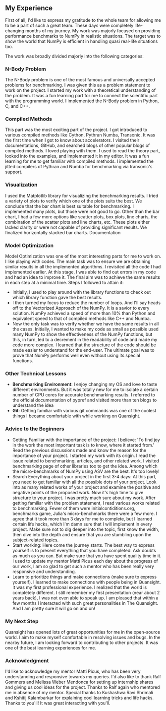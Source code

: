 ## My Experience
First of all, I'd like to express my gratitude to the whole team for allowing me to be a part of such a great team. These days were completely life-changing months of my journey. My work was majorly focused on providing performance benchmarks to NumPy in realistic situations. The target was to show the world that NumPy is efficient in handling quasi real-life situations too.

The work was broadly divided majorly into the following categories:
### N-Body Problem
The N-Body problem is one of the most famous and universally accepted problems for benchmarking.
I was given this as a problem statement to work on the project. I started my work with a theoretical understanding of the problem. It was a fun learning part for me to connect the scientific part with the programming world. I implemented the N-Body problem in Python, C, and C++.

### Compiled Methods
This part was the most exciting part of the project. I got introduced to various compiled methods like Cython, Pythran Numba, Transonic. It was the first time when I got to know about accelerators. I visited their documentations, GitHub, and searched blogs of other popular blogs of compiled methods. I loved playing with them. I used to read the theory part, looked into the examples, and implemented it in my editor. It was a fun learning for me to get familiar with compiled methods. I implemented the jitted compilers of Pythran and Numba for benchmarking via transonic's support.

### Visualization
I used the Matplotlib library for visualizing the benchmarking results. I tried a variety of plots to verify which one of the plots suits the best. We conclude that the bar chart is best suitable for benchmarking. I implemented many plots, but those were not good to go. Other than the bar chart, I had a few more options like scatter plots, box plots, line charts, the combination of the scatter plots and line charts, etc. These plots either lacked clarity or were not capable of providing significant results. We finalized horizontally stacked bar charts.
Documentation

### Model Optimization
Model Optimization was one of the most interesting parts for me to work on. I like playing with codes. The main task was to ensure we are obtaining similar results in all the implemented algorithms. I revisited all the code I had implemented earlier. At this stage, I was able to find out errors in my code and had an idea to improve it. The final aim was to achieve the same results in each step at a minimal time. Steps I followed to attain it:
- Initially, I used to play around with the library functions to check out which library function gave the best results.
- I then turned my focus to reduce the number of loops. And I'll say heads off to the Vectorized Approach of the NumPy. It is a savior to every solution. NumPy achieved a speed of more than 10% than Python and equivalent speed to that of compiled methods like C++ and Numba.
- Now the only task was to verify whether we have the same results in all the cases. Initially, I wanted to make my code as small as possible used many NumPy to show the effectiveness of the NumPy functions, but this, in turn, led to a decrement in the readability of code and made my code more complex. I learned that the structure of the code should be made easier to understand for the end-user. The ultimate goal was to prove that NumPy performs well even without using its special functions.

### Other Technical Lessons
- **Benchmarking Environment**: I enjoy changing my OS and love to taste different environments. But it was totally new for me to isolate a certain number of CPU cores for accurate benchmarking results. I referred to the official documentation of pypref and visited more than ten blogs to understand the idea
- **Git**: Getting familiar with various git commands was one of the coolest things I became comfortable with while working on Quansight.

### Advice to the Beginners
- Getting Familiar with the importance of the project: I believe: 'To find joy in the work the most important task is to know, where it started from.' Read the previous discussions made and know the reason for the importance of your project. I started my work with its origin. I read the issue related to benchmarking, articles, and other related work. I visited benchmarking page of other libraries too to get the idea. Among which the micro-benchmarks of NumPy using ASV are the best. It's too lovely!
- Search Everything about your project in the first 3-4 days: At this part, you need to get familiar with all the possible dots of your project. Look into as many related works of your project and examine the positive and negative points of the proposed work. Now it's high time to give structure to your project. I was pretty much sure about my work. After getting familiar with the problem statement, I read various works related to benchmarking. Fewer of them were initialcontiditions.org, benchmarks game, Julia's micro-benchmarks there were a few more. I agree that it took more than 3 days for me to complete, but I learned certain life hacks, which I'm damn sure that I will implement in every project. Make sure not to dig deeper into the topic, first know the width, then dive into the depth and ensure that you are stumbling upon the subject-related topics.
- Start working: Here come the journey starts. The best way to express yourself is to present everything that you have completed. Ask doubts as much as you can. But make sure that you have spent quality time in it. I used to update my mentor Matti Picus each day about the progress of our work, I am so glad to get such a mentor who has been really very responsive and understanding.
- Learn to prioritize things and make connections (make sure to express yourself). I learned to make connections with people being in Quansight. It was my first professional experience. I realized that the world is completely different. I still remember my first presentation (near about 2 years back), I was not even able to speak up. I am pleased that within a few months I interacted with such great personalities in The Quansight. And I am pretty sure it will go on and on!

### My Next Step
Quansight has opened lots of great opportunities for me in the open-source world. I aim to make myself comfortable in resolving issues and bugs. In the nearby future, I am looking forward to contributing to other projects. It was one of the best learning experiences for me. 

### Acknowledgment
I'd like to acknowledge my mentor Matti Picus, who has been very understanding and responsive towards my queries. I'd also like to thank Ralf Gommers and Melissa Weber Mendonca for setting up internship shares and giving us cool ideas for the project. Thanks to Ralf again who mentored me in absence of my mentor. Special thanks to Kushashwa Ravi Shrimali and Kshitij Kalambarkar for explaining cool learning tricks and life hacks. Thanks to you'll! It was great interacting with you'll.
